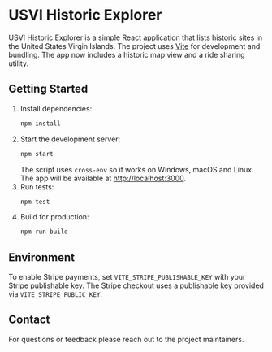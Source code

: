 # USVI Historic Explorer

USVI Historic Explorer is a simple React application that lists historic sites in the United States Virgin Islands. The project uses [Vite](https://vitejs.dev/) for development and bundling. The app now includes a historic map view and a ride sharing utility.

## Getting Started

1. Install dependencies:
   ```bash
   npm install
   ```
2. Start the development server:
   ```bash
   npm start
   ```
   The script uses `cross-env` so it works on Windows, macOS and Linux. The app will be available at [http://localhost:3000](http://localhost:3000).
3. Run tests:
   ```bash
   npm test
   ```
4. Build for production:
   ```bash
   npm run build
   ```

## Environment

To enable Stripe payments, set `VITE_STRIPE_PUBLISHABLE_KEY` with your Stripe publishable key.
The Stripe checkout uses a publishable key provided via `VITE_STRIPE_PUBLIC_KEY`.


## Contact
For questions or feedback please reach out to the project maintainers.

